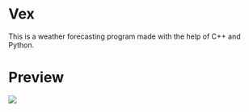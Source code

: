 # Vex
This is a weather forecasting program made with the help of C++ and Python.

# Preview
![](https://s4.gifyu.com/images/imageda7437979ac78af4.md.png)

